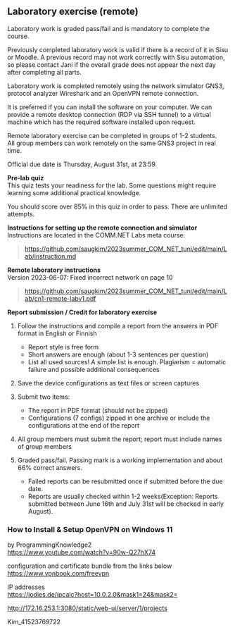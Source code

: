## Laboratory exercise (remote)

Laboratory work is graded pass/fail and is mandatory to complete the course.

Previously completed laboratory work is valid if there is a record of it in Sisu or Moodle. A previous record may not work correctly with Sisu automation, so please contact Jani if the overall grade does not appear the next day after completing all parts.

Laboratory work is completed remotely using the network simulator GNS3, protocol analyzer Wireshark and an OpenVPN remote connection. 

It is preferred if you can install the software on your computer. We can provide a remote desktop connection (RDP via SSH tunnel) to a virtual machine which has the required software installed upon request.

Remote laboratory exercise can be completed in groups of 1-2 students.  
All group members can work remotely on the same GNS3 project in real time.

Official due date is Thursday, August 31st, at 23:59.

**Pre-lab quiz**  
This quiz tests your readiness for the lab. Some questions might require learning some additional practical knowledge.

You should score over 85% in this quiz in order to pass. There are unlimited attempts.


**Instructions for setting up the remote connection and simulator**  
Instructions are located in the COMM.NET Labs meta course.  
> https://github.com/saugkim/2023summer_COM_NET_tuni/edit/main/Lab/instruction.md

**Remote laboratory instructions**  
Version 2023-06-07: Fixed incorrect network on page 10
> https://github.com/saugkim/2023summer_COM_NET_tuni/edit/main/Lab/cn1-remote-labv1.pdf

 
**Report submission / Credit for laboratory exercise**   

1. Follow the instructions and compile a report from the answers in PDF format in English or Finnish  
   - Report style is free form  
   - Short answers are enough (about 1-3 sentences per question)  
   - List all used sources! A simple list is enough. Plagiarism = automatic failure and possible additional consequences  

2. Save the device configurations as text files or screen captures

3. Submit two items:  
   - The report in PDF format (should not be zipped)  
   - Configurations (7 configs) zipped in one archive or include the configurations at the end of the report  
    
4. All group members must submit the report; report must include names of group members

5. Graded pass/fail. Passing mark is a working implementation and about 66% correct answers.  
     - Failed reports can be resubmitted once if submitted before the due date.  
     - Reports are usually checked within 1-2 weeks(Exception: Reports submitted between June 16th and July 31st will be checked in early August).  


### How to Install & Setup OpenVPN on Windows 11

by ProgrammingKnowledge2  
https://www.youtube.com/watch?v=90w-Q27hX74

configuration and certificate bundle from the links below  
https://www.vpnbook.com/freevpn

IP addresses  
https://jodies.de/ipcalc?host=10.0.2.0&mask1=24&mask2=

http://172.16.253.1:3080/static/web-ui/server/1/projects

Kim_41523769722

